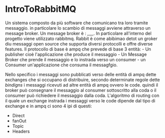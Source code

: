# IntroToRabbitMQ

Un sistema composto da più software che comunicano tra loro tramite messaggio. in particolare lo scambio di messaggi avviene attraverso un message broker. Un message broker è : ,,,,,. 
In particolare all'interno del progetto viene utilizzato rabbitmq. Rabbit è come abibimao detot un groker diu messaggi open source che supporta diversi protocolli e offre diverse features. 
Il protocollo di base è ampq che prevede di base 3 entità: 
    - Un publisher cioè l'applicazione che produce il messaggio
    - Un Message Broker che prende il messaggio e lo instrada verso un consumer 
    - un Consumer un'applicazione che consuma il messagfgio.

Nello specifico i messaggi sono pubblicati verso delle entità di ampq dette exchanges che si occupano di distribuire, secondo determinate regole dette *bindigns* i messaggi ricevuti ad altre entità di ampq ovvero le code. quindi il broker può consegnare il messaggio al consumer sottoscritto alla coda o il consumer può richiedere il messaggio dalla coda. 
L'algoritmo di routing con il quale un exchange instrada i messaggi verso le code dipende dal tipo di exchange e in ampq ci sono 4 ipi di questi:

- Direct
- fanOut
- Topic
- Headers